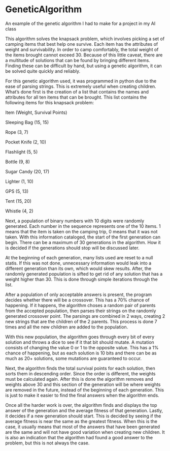 # GeneticAlgorithm
An example of the genetic algorithm I had to make for a project in my AI class

This algorithm solves the knapsack problem, which involves picking a set of 
camping items that best help one survive. Each item has the attributes of weight
and survivability. In order to camp comfortably, the total weight of the items 
brought cannot exceed 30. Because of this little caveat, there are a multitude 
of solutions that can be found by bringing different items. Finding these can be
difficult by hand, but using a genetic algorithm, it can be solved quite quickly 
and reliably. 

For this genetic algorithm used, it was programmed in python due to the ease of 
parsing strings. This is extremely useful when creating children. What’s done first
is the creation of a list that contains the names and attributes for all ten items 
that can be brought. This list contains the following items for this knapsack problem:

Item (Weight, Survival Points)

Sleeping Bag (15, 15)

Rope (3, 7)

Pocket Knife (2, 10)

Flashlight (5, 5)

Bottle (9, 8)

Sugar Candy (20, 17)

Lighter	(1, 10)

GPS (5, 13)

Tent (15, 20)

Whistle	(4, 2)


Next, a population of binary numbers with 10 digits were randomly generated. Each number
in the sequence represents one of the 10 items. 1 means that the item is taken on the 
camping trip, 0 means that it was not taken. With this information cataloged, the start
of the first generation can begin. There can be a maximum of 30 generations in the 
algorithm. How it is decided if the generations should stop will be discussed later.
 
At the beginning of each generation, many lists used are reset to a null statis. If this 
was not done, unnecessary information would leak into a different generation than its own,
which would skew results. After, the randomly generated population is sifted to get rid of 
any solution that has a weight higher than 30. This is done through simple iterations through
the list. 

After a population of only acceptable answers is present, the program decides whether there 
will be a crossover. This has a 70% chance of happening. If it happens, the algorithm choses 
a random pair of parents from the accepted population, then parses their strings on the randomly
generated crossover point. The parsings are combined in 2 ways, creating 2 new strings that are
the children of the 2 parents. This process is done 7 times and all the new children are added 
to the population. 
	
With this new population, the algorithm goes through every bit of every solution and throws a 
dice to see if it that bit should mutate. A mutation consists of changing the value 0 or 1 to 
the opposite value. This has a 1% chance of happening, but as each solution is 10 bits and there
can be as much as 20+ solutions, some mutations are guaranteed to occur. 
	
Next, the algorithm finds the total survival points for each solution, then sorts them in descending
order. Since the order is different, the weights must be calculated again. After this is done the 
algorithm removes and weights above 30 and this section of the generation will be where weights are 
removed in the future, instead of the beginning of each generation. This is just to make it easier 
to find the final answers when the algorithm ends. 
	
Once all the harder work is over, the algorithm finds and displays the top answer of the generation 
and the average fitness of that generation. Lastly, it decides if a new generation should start. This
is decided by seeing if the average fitness is near the same as the greatest fitness. When this is the
case, it usually means that most of the answers that have been generated are the same and will not have
good variation when creating new children. It is also an indication that the algorithm had found a good
answer to the problem, but this is not always the case. 
